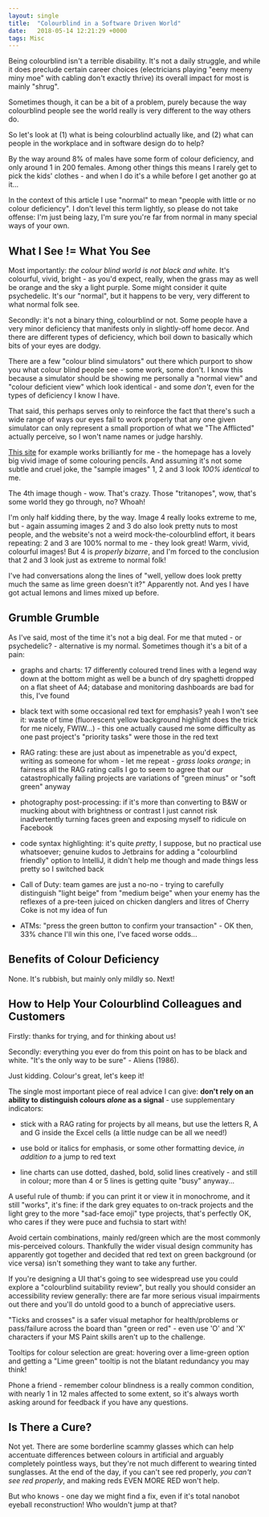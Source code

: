 ```yaml
---
layout: single
title:  "Colourblind in a Software Driven World"
date:   2018-05-14 12:21:29 +0000
tags: Misc
---
```


Being colourblind isn't a terrible disability. It's not a daily struggle, and while it does preclude certain career 
choices (electricians playing "eeny meeny miny moe" with cabling don't exactly thrive) its overall impact for most is 
mainly "shrug". 

Sometimes though, it can be a bit of a problem, purely because the way colourblind people see the world really is very 
different to the way others do.

So let's look at (1) what is being colourblind actually like, and (2) what can people in the workplace and in software 
design do to help?

By the way around 8% of males have some form of colour deficiency, and only around 1 in 200 females. Among other things 
this means I rarely get to pick the kids' clothes - and when I do it's a while before I get another go at it...

In the context of this article I use "normal" to mean "people with little or no colour deficiency". I don't level this 
term lightly, so please do not take offense: I'm just being lazy, I'm sure you're far from normal in many special ways 
of your own.

## What I See != What You See

Most importantly: _the colour blind world is not black and white._ It's colourful, vivid, bright - as you'd expect, 
really, when the grass may as well be orange and the sky a light purple. Some might consider it quite psychedelic. It's 
our "normal", but it happens to be very, very different to what normal folk see.

Secondly: it's not a binary thing, colourblind or not. Some people have a very minor deficiency that manifests only in 
slightly-off home decor. And there are different types of deficiency, which boil down to basically which bits of your 
eyes are dodgy. 

There are a few "colour blind simulators" out there which purport to show you what colour blind people see - some work, 
some don't. I know this because a simulator should be showing me personally a "normal view" and "colour deficient view" 
which look identical - and some _don't_, even for the types of deficiency I know I have. 

That said, this perhaps serves only to reinforce the fact that there's such a wide range of ways our eyes fail to work 
properly that any one given simulator can only represent a small proportion of what we "The Afflicted" actually perceive,
so I won't name names or judge harshly.

[This site](http://www.colourblindawareness.org) for example works brilliantly for me - the homepage has a lovely big 
vivid image of some colouring pencils. And assuming it's not some subtle and cruel joke, the "sample images" 1, 2 and 3 
look _100% identical_ to me.

The 4th image though - wow. That's crazy. Those "tritanopes", wow, that's some world they go through, no? Whoah!

I'm only half kidding there, by the way. Image 4 really looks extreme to me, but - again assuming images 2 and 3 do also
look pretty nuts to most people, and the website's not a weird mock-the-colourblind effort, it bears repeating: 2 and 3 
are 100% normal to me - they look great! Warm, vivid, colourful images! But 4 is _properly bizarre_, and I'm forced to 
the conclusion that 2 and 3 look just as extreme to normal folk!

I've had conversations along the lines of "well, yellow does look pretty much the same as lime green doesn't it?" 
Apparently not. And yes I have got actual lemons and limes mixed up before.

## Grumble Grumble

As I've said, most of the time it's not a big deal. For me that muted - or psychedelic? - alternative is my normal. 
Sometimes though it's a bit of a pain:

- graphs and charts: 17 differently coloured trend lines with a legend way down at the bottom might as well be a bunch 
  of dry spaghetti dropped on a flat sheet of A4; database and monitoring dashboards are bad for this, I've found

- black text with some occasional red text for emphasis? yeah I won't see it: waste of time (fluorescent yellow 
  background highlight does the trick for me nicely, FWIW...) - this one actually caused me some difficulty as one 
  past project's "priority tasks" were those in the red text

- RAG rating: these are just about as impenetrable as you'd expect, writing as someone for whom - let me repeat - _grass 
  looks orange_; in fairness all the RAG rating calls I go to seem to agree that our catastrophically failing projects 
  are variations of "green minus" or "soft green" anyway
   
- photography post-processing: if it's more than converting to B&W or mucking about with brightness or contrast I just 
  cannot risk inadvertently turning faces green and exposing myself to ridicule on Facebook
  
- code syntax highlighting: it's quite _pretty_, I suppose, but no practical use whatsoever; genuine kudos to Jetbrains 
  for adding a "colourblind friendly" option to IntelliJ, it didn't help me though and made things less pretty so I 
  switched back

- Call of Duty: team games are just a no-no - trying to carefully distinguish "light beige" from "medium beige" when 
  your enemy has the reflexes of a pre-teen juiced on chicken danglers and litres of Cherry Coke is not my idea of fun

- ATMs: "press the green button to confirm your transaction" - OK then, 33% chance I'll win this one, I've faced worse odds...

## Benefits of Colour Deficiency

None. It's rubbish, but mainly only mildly so. Next!

## How to Help Your Colourblind Colleagues and Customers

Firstly: thanks for trying, and for thinking about us!

Secondly: everything you ever do from this point on has to be black and white. "It's the only way to be sure" - Aliens (1986).

Just kidding. Colour's great, let's keep it!

The single most important piece of real advice I can give: **don't rely on an ability to distinguish colours _alone_ as a 
signal** - use supplementary indicators: 

- stick with a RAG rating for projects by all means, but use the letters R, A and G inside the Excel cells (a little 
  nudge can be all we need!)

- use bold or italics for emphasis, or some other formatting device, _in addition to_ a jump to red text

- line charts can use dotted, dashed, bold, solid lines creatively - and still in colour; more than 4 or 5 lines is 
getting quite "busy" anyway...

A useful rule of thumb: if you can print it or view it in monochrome, and it still "works", it's fine: if the dark grey 
equates to on-track projects and the light grey to the more "sad-face emoji" type projects, that's perfectly OK, who cares if 
they were puce and fuchsia to start with!

Avoid certain combinations, mainly red/green which are the most commonly mis-perceived colours. Thankfully the wider 
visual design community has apparently got together and decided that red text on green background (or vice versa) isn't 
something they want to take any further.

If you're designing a UI that's going to see widespread use you could explore a "colourblind suitability review", but 
really you should consider an accessibility review generally: there are far more serious visual impairments out there 
and you'll do untold good to a bunch of appreciative users.

"Ticks and crosses" is a safer visual metaphor for health/problems or pass/failure across the board than "green or 
red" - even use 'O' and 'X' characters if your MS Paint skills aren't up to the challenge.

Tooltips for colour selection are great: hovering over a lime-green option and getting a "Lime green" tooltip is not 
the blatant redundancy you may think!

Phone a friend - remember colour blindness is a really common condition, with nearly 1 in 12 males affected to some 
extent, so it's always worth asking around for feedback if you have any questions.

## Is There a Cure?

Not yet. There are some borderline scammy glasses which can help accentuate differences between colours in artificial 
and arguably completely pointless ways, but they're not much different to wearing tinted sunglasses. At the end of the 
day, if you can't see red properly, _you can't see red properly_, and making reds EVEN MORE RED won't help. 

But who knows - one day we might find a fix, even if it's total nanobot eyeball reconstruction! Who wouldn't jump at that?
